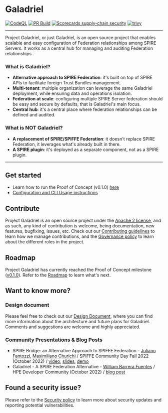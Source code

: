 # Galadriel
[![CodeQL](https://github.com/HewlettPackard/galadriel/actions/workflows/codeql.yml/badge.svg)](https://github.com/HewlettPackard/galadriel/actions/workflows/codeql.yml)
[![PR Build](https://github.com/HewlettPackard/galadriel/actions/workflows/pr_build.yml/badge.svg)](https://github.com/HewlettPackard/galadriel/actions/workflows/pr_build.yml)
[![Scorecards supply-chain security](https://github.com/HewlettPackard/galadriel/actions/workflows/scorecards.yml/badge.svg)](https://github.com/HewlettPackard/galadriel/actions/workflows/scorecards.yml)
[![trivy](https://github.com/HewlettPackard/galadriel/actions/workflows/trivy.yml/badge.svg)](https://github.com/HewlettPackard/galadriel/actions/workflows/trivy.yml)

---

Project Galadriel, or just Galadriel, is an open source project that enables scalable and easy configuration of Federation relationships among SPIRE Servers. It works as a central hub for managing and auditing Federation relationships.

### What is Galadriel?
- **Alternative approach to SPIRE Federation**: it's built on top of SPIRE APIs to facilitate foreign Trust Bundles management.
- **Multi-tenant**: multiple organization can leverage the same Galadriel deployment, while ensuring data and operations isolation.
- **Federation at scale**: configuring multiple SPIRE Server federation should be easy and secure by defaults, that is Galadriel's main focus.
- **Central hub**: it's a central place where federation relationships can be defined and audited.

### What is NOT Galadriel?
- **A replacement of SPIRE/SPIFFE Federation**: it doesn't replace SPIRE Federation, it leverages what's already built in there.
- **A SPIRE plugin**: it's deployed as a separate component, not as a SPIRE plugin.

---

## Get started

- Learn how to run the Proof of Concept (v0.1.0) [here](https://github.com/HewlettPackard/galadriel/blob/v0.1.0/doc/INSTRUCTIONS.md)
- [Configuration and CLI Usage instructions](./doc/USAGE.md)

## Contribute

Project Galadriel is an open source project under the [Apache 2 license](./LICENSE), and as such, any kind of contribution is welcome, being documentation, new features, bugfixing, issues, etc. Check out our [Contributing guidelines](./CONTRIBUTING.md) to learn how we manage contributions, and the [Governance policy](./GOVERNANCE.md) to learn about the different roles in the project.

## Roadmap

Project Galadriel has currently reached the Proof of Concept milestone ([v0.1.0](https://github.com/HewlettPackard/galadriel/blob/v0.1.0/doc/INSTRUCTIONS.md)). Refer to the [Roadmap](./ROADMAP.md) to learn what's next.

## Want to know more?

### Design document
Please feel free to check out our [Design Document](https://docs.google.com/document/d/1nkiJV4PAV8Wx1oNvx4CT3IDtDRvUFSL8/edit?usp=sharing&ouid=106690422347586185642&rtpof=true&sd=true), where you can find more information about the architecture and future plans for Galadriel. Comments and suggestions are welcome and highly appreciated.

### Community Presentations & Blog Posts
- SPIRE Bridge: an Alternative Approach to SPIFFE Federation - [Juliano Fantozzi](https://github.com/jufantozzi), [Maximiliano Churichi](https://github.com/mchurichi) / SPIFFE Community Day Fall 2022 (October 2022) / [video](https://www.youtube.com/watch?v=pHdOm4MdPHE), [slides](https://docs.google.com/presentation/d/1Cox9MNeZA1bD2aktg2HTMjcgGn_6Rbb0/edit?usp=sharing&ouid=106690422347586185642&rtpof=true&sd=true), [demo](https://github.com/HewlettPackard/galadriel/tree/v0.1.0/demos)
- Galadriel - A SPIRE Federation Alternative - [William Barrera Fuentes](https://github.com/wibarre) / HPE Developer Community (October 2022) / [blog post](https://developer.hpe.com/blog/galadriel-a-spire-federation-alternative/)

## Found a security issue?

Please refer to the [Security policy](./SECURITY.md) to learn more about security updates and reporting potential vulnerabilities.
